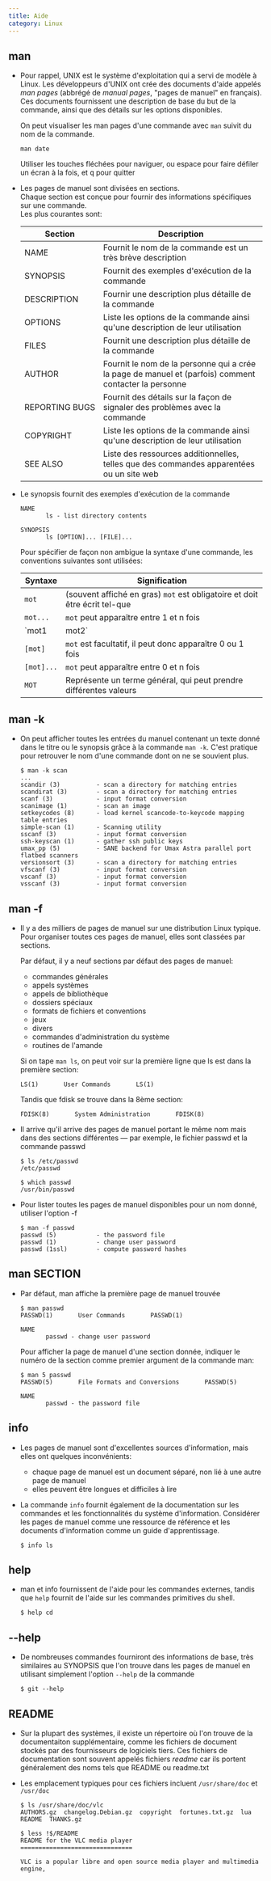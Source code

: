 ```yaml
---
title: Aide
category: Linux
---
```


## man

* Pour rappel, UNIX est le système d'exploitation qui a servi de modèle à Linux. Les développeurs d'UNIX ont crée des documents d'aide appelés *man pages* (abbrégé de *manual pages*, "pages de manuel" en français). Ces documents fournissent une description de base du but de la commande, ainsi que des détails sur les options disponibles.

  On peut visualiser les man pages d'une commande avec `man` suivit du nom de la commande.

  ```
  man date
  ```

  Utiliser les touches fléchées pour naviguer, ou espace pour faire défiler un écran à la fois, et <kbd>q</kbd> pour quitter

* Les pages de manuel sont divisées en sections.  
  Chaque section est conçue pour fournir des informations spécifiques sur une commande.  
  Les plus courantes sont:

  | Section | Description
  |--- |---
  | NAME | Fournit le nom de la commande est un très brève description
  | SYNOPSIS | Fournit des exemples d'exécution de la commande
  | DESCRIPTION | Fournir une description plus détaille de la commande
  | OPTIONS | Liste les options de la commande ainsi qu'une description de leur utilisation 
  | FILES | Fournit une description plus détaille de la commande
  | AUTHOR | Fournit le nom de la personne qui a crée la page de manuel et (parfois) comment contacter la personne
  | REPORTING BUGS | Fournit des détails sur la façon de signaler des problèmes avec la commande
  | COPYRIGHT | Liste les options de la commande ainsi qu'une description de leur utilisation
  | SEE ALSO | Liste des ressources additionnelles, telles que des commandes apparentées ou un site web

* Le synopsis fournit des exemples d'exécution de la commande

  ```
  NAME
         ls - list directory contents

  SYNOPSIS
         ls [OPTION]... [FILE]...
  ```

  Pour spécifier de façon non ambigue la syntaxe d'une commande, les conventions suivantes sont utilisées:

  | Syntaxe     | Signification
  |---          |---
  | `mot`       | (souvent affiché en gras) `mot` est obligatoire et doit être écrit tel-que
  | `mot...`    | `mot` peut apparaître entre 1 et n fois
  | `mot1|mot2` | On peut taper soit `mot1`, soit `mot2`
  | `[mot]`     | `mot` est facultatif, il peut donc apparaître 0 ou 1 fois
  | `[mot]...`  | `mot` peut apparaître entre 0 et n fois
  | `MOT`       | Représente un terme général, qui peut prendre différentes valeurs

## man -k

* On peut afficher toutes les entrées du manuel contenant un texte donné dans le titre ou le synopsis grâce à la commande `man -k`. C'est pratique pour retrouver le nom d'une commande dont on ne se souvient plus.

  ```
  $ man -k scan
  ...
  scandir (3)          - scan a directory for matching entries
  scandirat (3)        - scan a directory for matching entries
  scanf (3)            - input format conversion
  scanimage (1)        - scan an image
  setkeycodes (8)      - load kernel scancode-to-keycode mapping table entries
  simple-scan (1)      - Scanning utility
  sscanf (3)           - input format conversion
  ssh-keyscan (1)      - gather ssh public keys
  umax_pp (5)          - SANE backend for Umax Astra parallel port flatbed scanners
  versionsort (3)      - scan a directory for matching entries
  vfscanf (3)          - input format conversion
  vscanf (3)           - input format conversion
  vsscanf (3)          - input format conversion
  ```

## man -f

* Il y a des milliers de pages de manuel sur une distribution Linux typique.  
  Pour organiser toutes ces pages de manuel, elles sont classées par sections.

  Par défaut, il y a neuf sections par défaut des pages de manuel:
  - commandes générales
  - appels systèmes
  - appels de bibliothèque
  - dossiers spéciaux
  - formats de fichiers et conventions
  - jeux
  - divers
  - commandes d'administration du système
  - routines de l'amande

  Si on tape `man ls`, on peut voir sur la première ligne que ls est dans la première section:

  ```
  LS(1)       User Commands       LS(1)
  ```

  Tandis que fdisk se trouve dans la 8ème section:

  ```
  FDISK(8)       System Administration       FDISK(8)
  ```

* Il arrive qu'il arrive des pages de manuel portant le même nom mais dans des sections différentes — par exemple, le fichier passwd et la commande passwd

  ```
  $ ls /etc/passwd
  /etc/passwd

  $ which passwd
  /usr/bin/passwd
  ```

* Pour lister toutes les pages de manuel disponibles pour un nom donné, utiliser l'option -f

  ```
  $ man -f passwd
  passwd (5)           - the password file
  passwd (1)           - change user password
  passwd (1ssl)        - compute password hashes
  ```

## man SECTION

* Par défaut, man affiche la première page de manuel trouvée  

  ```
  $ man passwd
  PASSWD(1)       User Commands       PASSWD(1)

  NAME
         passwd - change user password
  ```

  Pour afficher la page de manuel d'une section donnée, indiquer le numéro de la section comme premier argument de la commande man:

  ```
  $ man 5 passwd
  PASSWD(5)       File Formats and Conversions       PASSWD(5)

  NAME
         passwd - the password file
  ```

## info

* Les pages de manuel sont d'excellentes sources d'information, mais elles ont quelques inconvénients:

  - chaque page de manuel est un document séparé, non lié à une autre page de manuel
  - elles peuvent être longues et difficiles à lire

* La commande `info` fournit également de la documentation sur les commandes et les fonctionnalités du système d'information. Considérer les pages de manuel comme une ressource de référence et les documents d'information comme un guide d'apprentissage.

  ```
  $ info ls
  ```

## help

* man et info fournissent de l'aide pour les commandes externes, tandis que `help` fournit de l'aide sur les commandes primitives du shell.

  ```
  $ help cd
  ```

## --help

* De nombreuses commandes fourniront des informations de base, très similaires au SYNOPSIS que l'on trouve dans les pages de manuel en utilisant simplement l'option `--help` de la commande

  ```
  $ git --help
  ```

## README

* Sur la plupart des systèmes, il existe un répertoire où l'on trouve de la documentaiton supplémentaire, comme les fichiers de document stockés par des fournisseurs de logiciels tiers. Ces fichiers de documentation sont souvent appelés fichiers *readme* car ils portent généralement des noms tels que README ou readme.txt

* Les emplacement typiques pour ces fichiers incluent `/usr/share/doc` et `/usr/doc`

  ```
  $ ls /usr/share/doc/vlc
  AUTHORS.gz  changelog.Debian.gz  copyright  fortunes.txt.gz  lua  README  THANKS.gz

  $ less !$/README
  README for the VLC media player
  ===============================

  VLC is a popular libre and open source media player and multimedia engine,
  ```
